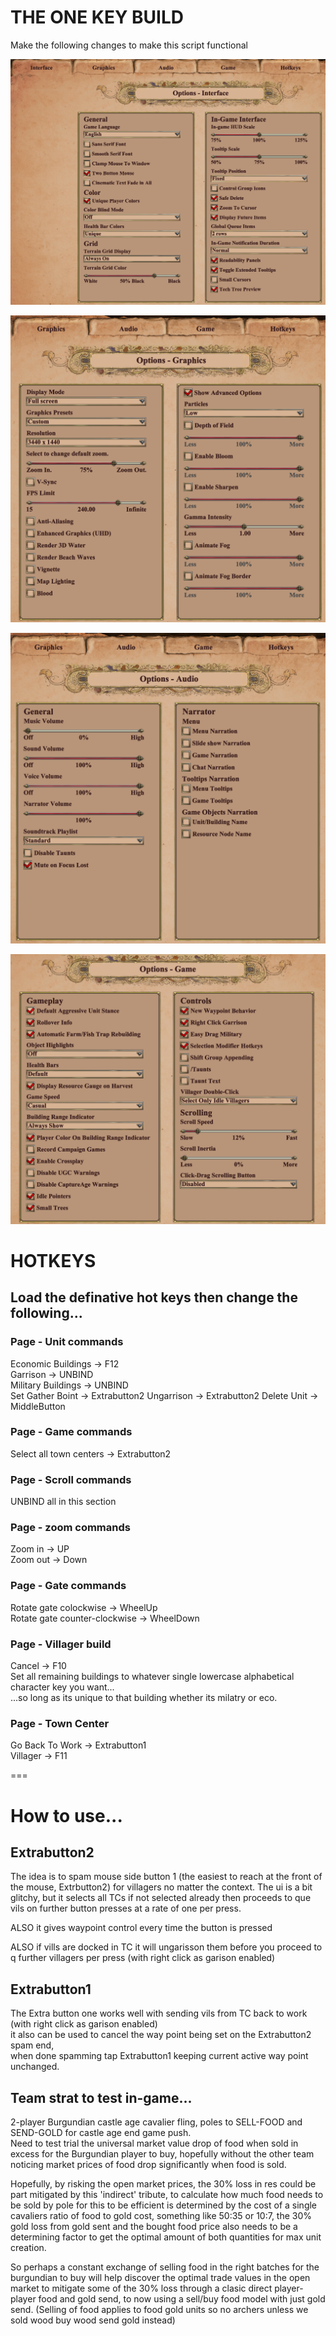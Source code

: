# THE ONE KEY BUILD

Make the following changes to make this script functional

![Alt text](image.png)  
  
![Alt text](image-1.png)  
  
![Alt text](image-2.png)  
  
![Alt text](image-3.png)  
  
  
# HOTKEYS  
## Load the definative hot keys then change the following...  
  
### Page - Unit commands  
Economic Buildings -> F12  
Garrison -> UNBIND  
Military Buildings -> UNBIND  
Set Gather Boint -> Extrabutton2 
Ungarrison -> Extrabutton2 
Delete Unit -> MiddleButton
  
### Page - Game commands  
Select all town centers -> Extrabutton2  
  
### Page - Scroll commands  
UNBIND all in this section  
  
### Page - zoom commands  
Zoom in -> UP  
Zoom out -> Down  
  
### Page - Gate commands  
Rotate gate colockwise -> WheelUp  
Rotate gate counter-clockwise -> WheelDown  
  
### Page - Villager build  
Cancel -> F10  
Set all remaining buildings to whatever single lowercase alphabetical character key you want...  
...so long as its unique to that building whether its milatry or eco.  

### Page - Town Center  
Go Back To Work -> Extrabutton1  
Villager -> F11  

===

# How to use...
## Extrabutton2  
The idea is to spam mouse side button 1 (the easiest to reach at the front of the mouse, Extrbutton2) for villagers no matter the context.
The ui is a bit glitchy, but it selects all TCs if not selected already then proceeds to que vils on further button presses at a rate of one per press.  
  
ALSO it gives waypoint control every time the button is pressed  
  
ALSO if vills are docked in TC it will ungarisson them before you proceed to q further villagers per press (with right click as garison enabled)
  
## Extrabutton1  
The Extra button one works well with sending vils from TC back to work (with right click as garison enabled)  
it also can be used to cancel the way point being set on the Extrabutton2 spam end,  
when done spamming tap Extrabutton1 keeping current active way point unchanged.

## Team strat to test in-game...  

2-player Burgundian castle age cavalier fling, poles to SELL-FOOD and SEND-GOLD for castle age end game push.   
Need to test trial the universal market value drop of food when sold in excess for the Burgundian player to buy, hopefully without the other team noticing market prices of food drop significantly when food is sold.  
  
Hopefully, by risking the open market prices, the 30% loss in res could be part mitigated by this 'indirect' tribute, to calculate how much food needs to be sold by pole for this to be efficient is determined by the cost of a single cavaliers ratio of food to gold cost, something like 50:35 or 10:7, the 30% gold loss from gold sent and the bought food price also needs to be a determining factor to get the optimal amount of both quantities for max unit creation.   
  
So perhaps a constant exchange of selling food in the right batches for the burgundian to buy will help discover the optimal trade values in the open market to mitigate some of the 30% loss through a clasic direct player-player food and gold send, to now using a sell/buy food model with just gold send. (Selling of food applies to food gold units so no archers unless we sold wood buy wood send gold instead)   


